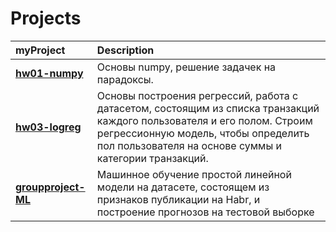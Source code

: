 # Projects
myProject | Description |
| :-------| :-----------|
| [**hw01-numpy**](https://github.com/IrinaKhrisanfova/projects/blob/main/hw-01-63-KHRISANFOVAIRA%20(1).ipynb)| Основы numpy, решение задачек на парадоксы.|
| [**hw03-logreg**](https://github.com/IrinaKhrisanfova/projects/blob/main/hw-03-KHRISANFOVAIRA%20(1).ipynb)| Основы построения регрессий, работа с датасетом, состоящим из списка транзакций каждого пользователя и его полом. Строим регрессионную модель, чтобы определить пол пользователя на основе суммы и категории транзакций.|
| [**groupproject-ML**](https://github.com/IrinaKhrisanfova/projects/blob/main/6_machine_learning.ipynb)| Машинное обучение простой линейной модели на датасете, состоящем из признаков публикации на Habr, и построение прогнозов на тестовой выборке |
